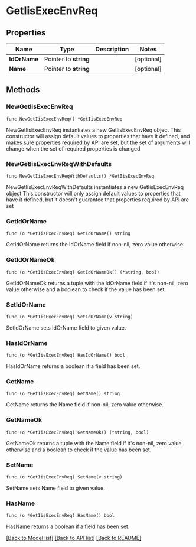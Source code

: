 # GetIisExecEnvReq

## Properties

Name | Type | Description | Notes
------------ | ------------- | ------------- | -------------
**IdOrName** | Pointer to **string** |  | [optional] 
**Name** | Pointer to **string** |  | [optional] 

## Methods

### NewGetIisExecEnvReq

`func NewGetIisExecEnvReq() *GetIisExecEnvReq`

NewGetIisExecEnvReq instantiates a new GetIisExecEnvReq object
This constructor will assign default values to properties that have it defined,
and makes sure properties required by API are set, but the set of arguments
will change when the set of required properties is changed

### NewGetIisExecEnvReqWithDefaults

`func NewGetIisExecEnvReqWithDefaults() *GetIisExecEnvReq`

NewGetIisExecEnvReqWithDefaults instantiates a new GetIisExecEnvReq object
This constructor will only assign default values to properties that have it defined,
but it doesn't guarantee that properties required by API are set

### GetIdOrName

`func (o *GetIisExecEnvReq) GetIdOrName() string`

GetIdOrName returns the IdOrName field if non-nil, zero value otherwise.

### GetIdOrNameOk

`func (o *GetIisExecEnvReq) GetIdOrNameOk() (*string, bool)`

GetIdOrNameOk returns a tuple with the IdOrName field if it's non-nil, zero value otherwise
and a boolean to check if the value has been set.

### SetIdOrName

`func (o *GetIisExecEnvReq) SetIdOrName(v string)`

SetIdOrName sets IdOrName field to given value.

### HasIdOrName

`func (o *GetIisExecEnvReq) HasIdOrName() bool`

HasIdOrName returns a boolean if a field has been set.

### GetName

`func (o *GetIisExecEnvReq) GetName() string`

GetName returns the Name field if non-nil, zero value otherwise.

### GetNameOk

`func (o *GetIisExecEnvReq) GetNameOk() (*string, bool)`

GetNameOk returns a tuple with the Name field if it's non-nil, zero value otherwise
and a boolean to check if the value has been set.

### SetName

`func (o *GetIisExecEnvReq) SetName(v string)`

SetName sets Name field to given value.

### HasName

`func (o *GetIisExecEnvReq) HasName() bool`

HasName returns a boolean if a field has been set.


[[Back to Model list]](../README.md#documentation-for-models) [[Back to API list]](../README.md#documentation-for-api-endpoints) [[Back to README]](../README.md)


